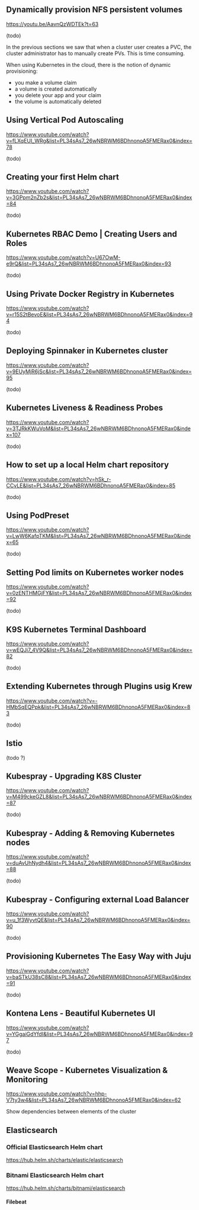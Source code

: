 
## Dynamically provision NFS persistent volumes

https://youtu.be/AavnQzWDTEk?t=63

(todo)

In the previous sections we saw that when a cluster user creates a PVC, the cluster administrator has
to manually create PVs. This is time consuming.

When using Kubernetes in the cloud, there is the notion of dynamic provisioning:
* you make a volume claim
* a volume is created automatically
* you delete your app and your claim
* the volume is automatically deleted

## Using Vertical Pod Autoscaling

https://www.youtube.com/watch?v=fLXqEUI_WRg&list=PL34sAs7_26wNBRWM6BDhnonoA5FMERax0&index=78

(todo)

## Creating your first Helm chart 

https://www.youtube.com/watch?v=3GPpm2nZb2s&list=PL34sAs7_26wNBRWM6BDhnonoA5FMERax0&index=84

(todo)

## Kubernetes RBAC Demo | Creating Users and Roles 

https://www.youtube.com/watch?v=U67OwM-e9rQ&list=PL34sAs7_26wNBRWM6BDhnonoA5FMERax0&index=93

(todo)

## Using Private Docker Registry in Kubernetes 

https://www.youtube.com/watch?v=r15S2tBevoE&list=PL34sAs7_26wNBRWM6BDhnonoA5FMERax0&index=94

(todo)

## Deploying Spinnaker in Kubernetes cluster 

https://www.youtube.com/watch?v=9EUyMjR6jSc&list=PL34sAs7_26wNBRWM6BDhnonoA5FMERax0&index=95

(todo)

## Kubernetes Liveness & Readiness Probes 

https://www.youtube.com/watch?v=3TJRkKWuVoM&list=PL34sAs7_26wNBRWM6BDhnonoA5FMERax0&index=107

(todo)

## How to set up a local Helm chart repository

https://www.youtube.com/watch?v=hSk_r-CCvLE&list=PL34sAs7_26wNBRWM6BDhnonoA5FMERax0&index=85

(todo)


##  Using PodPreset

https://www.youtube.com/watch?v=LwW6KafpTKM&list=PL34sAs7_26wNBRWM6BDhnonoA5FMERax0&index=65

(todo)

## Setting Pod limits on Kubernetes worker nodes 

https://www.youtube.com/watch?v=0zENTHMGjFY&list=PL34sAs7_26wNBRWM6BDhnonoA5FMERax0&index=92

(todo)


## K9S Kubernetes Terminal Dashboard 

https://www.youtube.com/watch?v=wEQJi7_4V9Q&list=PL34sAs7_26wNBRWM6BDhnonoA5FMERax0&index=82

(todo)

## Extending Kubernetes through Plugins usig Krew

https://www.youtube.com/watch?v=-HMbSqEQPpk&list=PL34sAs7_26wNBRWM6BDhnonoA5FMERax0&index=83

(todo)


## Istio

(todo ?)


## Kubespray - Upgrading K8S Cluster

https://www.youtube.com/watch?v=M499ckeGZL8&list=PL34sAs7_26wNBRWM6BDhnonoA5FMERax0&index=87

(todo)

## Kubespray - Adding & Removing Kubernetes nodes

https://www.youtube.com/watch?v=duAvUhNydh4&list=PL34sAs7_26wNBRWM6BDhnonoA5FMERax0&index=88

(todo)

## Kubespray - Configuring external Load Balancer 

https://www.youtube.com/watch?v=u_1f3WyvtQE&list=PL34sAs7_26wNBRWM6BDhnonoA5FMERax0&index=90

(todo)

## Provisioning Kubernetes The Easy Way with Juju 

https://www.youtube.com/watch?v=baSTkU38sC8&list=PL34sAs7_26wNBRWM6BDhnonoA5FMERax0&index=91

(todo)

## Kontena Lens - Beautiful Kubernetes UI

https://www.youtube.com/watch?v=YGgaiGdYfdI&list=PL34sAs7_26wNBRWM6BDhnonoA5FMERax0&index=97

(todo)

## Weave Scope - Kubernetes Visualization & Monitoring

https://www.youtube.com/watch?v=hhp-V7ty3w4&list=PL34sAs7_26wNBRWM6BDhnonoA5FMERax0&index=62

Show dependencies between elements of the cluster

## Elasticsearch

### Official Elasticsearch Helm chart

https://hub.helm.sh/charts/elastic/elasticsearch

### Bitnami Elasticsearch Helm chart

https://hub.helm.sh/charts/bitnami/elasticsearch

#### Filebeat


